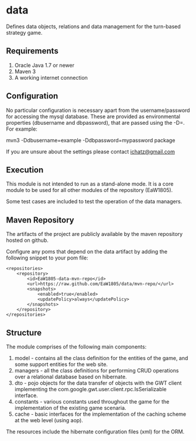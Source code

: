 data
====

Defines data objects, relations and data management for the turn-based strategy game. 

## Requirements

1. Oracle Java 1.7 or newer
2. Maven 3
3. A working internet connection

## Configuration

No particular configuration is necessary apart from the username/password for accessing the mysql database.
These are provided as environmental properties (dbusername and dbpassword), that are passed using the -D<property>=<value>.
For example:

mvn3 -Ddbusername=example -Ddbpassword=mypassword package

If you are unsure about the settings please contact ichatz@gmail.com

## Execution

This module is not intended to run as a stand-alone mode. It is a core module to be used for all other modules of the repository (EaW1805).

Some test cases are included to test the operation of the data managers.


## Maven Repository

The artifacts of the project are publicly available by the maven repository hosted on github.

Configure any poms that depend on the data artifact by adding the following snippet to your pom file:

```
<repositories>
    <repository>
        <id>EaW1805-data-mvn-repo</id>
        <url>https://raw.github.com/EaW1805/data/mvn-repo/</url>
        <snapshots>
            <enabled>true</enabled>
            <updatePolicy>always</updatePolicy>
        </snapshots>
    </repository>
</repositories>
```

## Structure

The module comprises of the following main components:

1. model - contains all the class definition for the entities of the game, and some support entities for the web site.
2. managers - all the class definitions for performing CRUD operations over a relational database based on hibernate.
3. dto - pojo objects for the data transfer of objects with the GWT client implementing the com.google.gwt.user.client.rpc.IsSerializable interface.
4. constants - various constants used throughout the game for the implementation of the existing game scenaria.
5. cache - basic interfaces for the implementation of the caching scheme at the web level (using aop).

The resources include the hibernate configuration files (xml) for the ORM.


